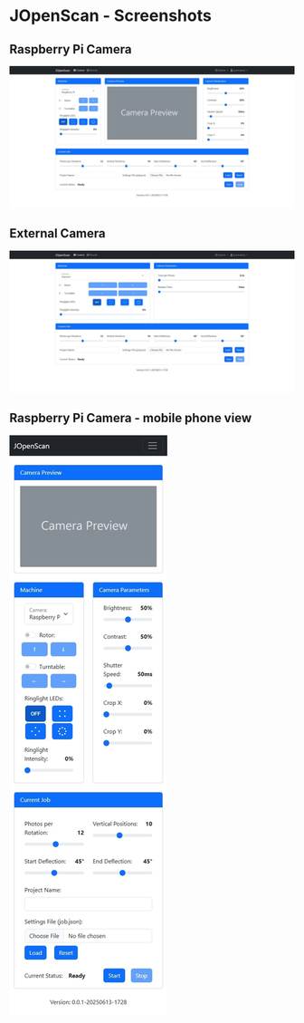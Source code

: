# JOpenScan - Screenshots

## Raspberry Pi Camera

![](../assets/images/rpi-camera.jpg)

## External Camera

![](../assets/images/external-camera.jpg)

## Raspberry Pi Camera - mobile phone view

![](../assets/images/mobile-phone-view.jpg)
